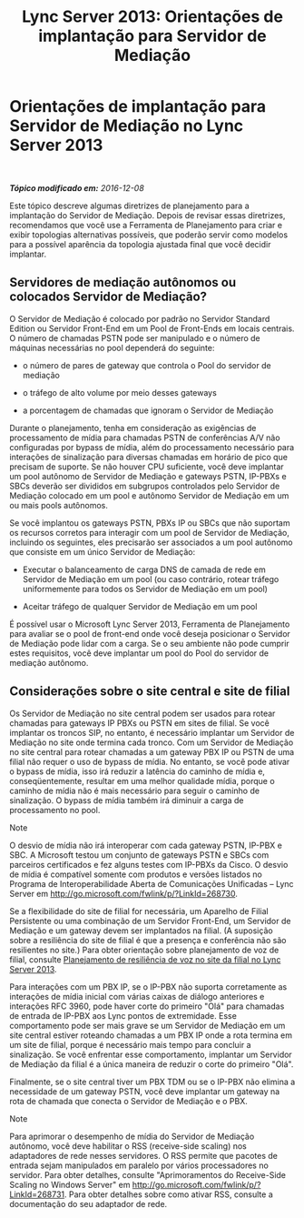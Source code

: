 ﻿---
title: 'Lync Server 2013: Orientações de implantação para Servidor de Mediação'
TOCTitle: Orientações de implantação para Servidor de Mediação
ms:assetid: 7cc22b87-18d9-45e6-8402-015abd20f2e5
ms:mtpsurl: https://technet.microsoft.com/pt-br/library/Gg398622(v=OCS.15)
ms:contentKeyID: 49307230
ms.date: 12/10/2016
mtps_version: v=OCS.15
ms.translationtype: HT
---

# Orientações de implantação para Servidor de Mediação no Lync Server 2013

 

_**Tópico modificado em:** 2016-12-08_

Este tópico descreve algumas diretrizes de planejamento para a implantação do Servidor de Mediação. Depois de revisar essas diretrizes, recomendamos que você use a Ferramenta de Planejamento para criar e exibir topologias alternativas possíveis, que poderão servir como modelos para a possível aparência da topologia ajustada final que você decidir implantar.

## Servidores de mediação autônomos ou colocados Servidor de Mediação?

O Servidor de Mediação é colocado por padrão no Servidor Standard Edition ou Servidor Front-End em um Pool de Front-Ends em locais centrais. O número de chamadas PSTN pode ser manipulado e o número de máquinas necessárias no pool dependerá do seguinte:

  - o número de pares de gateway que controla o Pool do servidor de mediação

  - o tráfego de alto volume por meio desses gateways

  - a porcentagem de chamadas que ignoram o Servidor de Mediação

Durante o planejamento, tenha em consideração as exigências de processamento de mídia para chamadas PSTN de conferências A/V não configuradas por bypass de mídia, além do processamento necessário para interações de sinalização para diversas chamadas em horário de pico que precisam de suporte. Se não houver CPU suficiente, você deve implantar um pool autônomo de Servidor de Mediação e gateways PSTN, IP-PBXs e SBCs deverão ser divididos em subgrupos controlados pelo Servidor de Mediação colocado em um pool e autônomo Servidor de Mediação em um ou mais pools autônomos.

Se você implantou os gateways PSTN, PBXs IP ou SBCs que não suportam os recursos corretos para interagir com um pool de Servidor de Mediação, incluindo os seguintes, eles precisarão ser associados a um pool autônomo que consiste em um único Servidor de Mediação:

  - Executar o balanceamento de carga DNS de camada de rede em Servidor de Mediação em um pool (ou caso contrário, rotear tráfego uniformemente para todos os Servidor de Mediação em um pool)

  - Aceitar tráfego de qualquer Servidor de Mediação em um pool

É possível usar o Microsoft Lync Server 2013, Ferramenta de Planejamento para avaliar se o pool de front-end onde você deseja posicionar o Servidor de Mediação pode lidar com a carga. Se o seu ambiente não pode cumprir estes requisitos, você deve implantar um pool do Pool do servidor de mediação autônomo.

## Considerações sobre o site central e site de filial

Os Servidor de Mediação no site central podem ser usados para rotear chamadas para gateways IP PBXs ou PSTN em sites de filial. Se você implantar os troncos SIP, no entanto, é necessário implantar um Servidor de Mediação no site onde termina cada tronco. Com um Servidor de Mediação no site central para rotear chamadas a um gateway PBX IP ou PSTN de uma filial não requer o uso de bypass de mídia. No entanto, se você pode ativar o bypass de mídia, isso irá reduzir a latência do caminho de mídia e, conseqüentemente, resultar em uma melhor qualidade mídia, porque o caminho de mídia não é mais necessário para seguir o caminho de sinalização. O bypass de mídia também irá diminuir a carga de processamento no pool.

> [!note]  
> O desvio de mídia não irá interoperar com cada gateway PSTN, IP-PBX e SBC. A Microsoft testou um conjunto de gateways PSTN e SBCs com parceiros certificados e fez alguns testes com IP-PBXs da Cisco. O desvio de mídia é compatível somente com produtos e versões listados no Programa de Interoperabilidade Aberta de Comunicações Unificadas – Lync Server em <a href="http://go.microsoft.com/fwlink/p/?linkid=268730">http://go.microsoft.com/fwlink/p/?LinkId=268730</a>.

Se a flexibilidade do site de filial for necessária, um Aparelho de Filial Persistente ou uma combinação de um Servidor Front-End, um Servidor de Mediação e um gateway devem ser implantados na filial. (A suposição sobre a resiliência do site de filial é que a presença e conferência não são resilientes no site.) Para obter orientação sobre planejamento de voz de filial, consulte [Planejamento de resiliência de voz no site da filial no Lync Server 2013](lync-server-2013-planning-for-branch-site-voice-resiliency.md).

Para interações com um PBX IP, se o IP-PBX não suporta corretamente as interações de mídia inicial com várias caixas de diálogo anteriores e interações RFC 3960, pode haver corte do primeiro "Olá" para chamadas de entrada de IP-PBX aos Lync pontos de extremidade. Esse comportamento pode ser mais grave se um Servidor de Mediação em um site central estiver roteando chamadas a um PBX IP onde a rota termina em um site de filial, porque é necessário mais tempo para concluir a sinalização. Se você enfrentar esse comportamento, implantar um Servidor de Mediação da filial é a única maneira de reduzir o corte do primeiro "Olá".

Finalmente, se o site central tiver um PBX TDM ou se o IP-PBX não elimina a necessidade de um gateway PSTN, você deve implantar um gateway na rota de chamada que conecta o Servidor de Mediação e o PBX.

> [!note]  
> Para aprimorar o desempenho de mídia do Servidor de Mediação autônomo, você deve habilitar o RSS (receive-side scaling) nos adaptadores de rede nesses servidores. O RSS permite que pacotes de entrada sejam manipulados em paralelo por vários processadores no servidor. Para obter detalhes, consulte &quot;Aprimoramentos do Receive-Side Scaling no Windows Server&quot; em <a href="http://go.microsoft.com/fwlink/p/?linkid=268731">http://go.microsoft.com/fwlink/p/?LinkId=268731</a>. Para obter detalhes sobre como ativar RSS, consulte a documentação do seu adaptador de rede.
